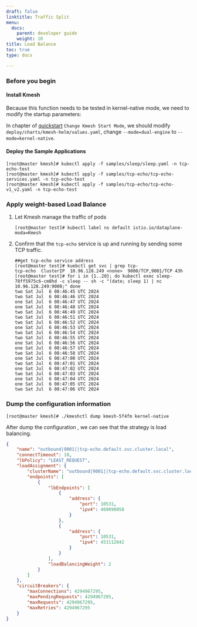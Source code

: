 ```yaml
---
draft: false
linktitle: Traffic Split
menu:
  docs:
    parent: developer guide
    weight: 10
title: Load Balance
toc: true
type: docs

---
```


### Before you begin

####  Install Kmesh

Because this function needs to be tested in kernel-native mode, we need to modify the startup parameters:

In chapter of [quickstart](https://kmesh.net/en/docs/setup/quickstart/) `Change Kmesh Start Mode`, we should modify `deploy/charts/kmesh-helm/values.yaml`, change `--mode=dual-engine` to `--mode=kernel-native`.

#### Deploy the Sample Applications

```shell
[root@master kmesh]# kubectl apply -f samples/sleep/sleep.yaml -n tcp-echo-test
[root@master kmesh]# kubectl apply -f samples/tcp-echo/tcp-echo-services.yaml -n tcp-echo-test
[root@master kmesh]# kubectl apply -f samples/tcp-echo/tcp-echo-v1_v2.yaml -n tcp-echo-test
```

### Apply weight-based Load Balance

1. Let Kmesh manage the traffic of pods 

   ```shell
   [root@master test]# kubectl label ns default istio.io/dataplane-moda=Kmesh
   ```

2. Confirm that the `tcp-echo` service is up and running by sending some TCP traffic.

   ```shell
   ##get tcp-echo service address
   [root@master test]# kuebctl get svc | grep tcp-
   tcp-echo  ClusterIP  10.96.128.249 <none>  9000/TCP,9001/TCP 43h
   [root@master test]# for i in {1..20}; do kubectl exec sleep-78ff5975c6-cm8hd -c sleep -- sh -c "(date; sleep 1) | nc  10.96.128.249:9000;" done
   two Sat Jul  6 08:46:45 UTC 2024
   two Sat Jul  6 08:46:46 UTC 2024
   one Sat Jul  6 08:46:47 UTC 2024
   one Sat Jul  6 08:46:48 UTC 2024
   two Sat Jul  6 08:46:49 UTC 2024
   two Sat Jul  6 08:46:51 UTC 2024
   two Sat Jul  6 08:46:52 UTC 2024
   one Sat Jul  6 08:46:53 UTC 2024
   two Sat Jul  6 08:46:54 UTC 2024
   two Sat Jul  6 08:46:55 UTC 2024
   one Sat Jul  6 08:46:56 UTC 2024
   one Sat Jul  6 08:46:57 UTC 2024
   two Sat Jul  6 08:46:58 UTC 2024
   one Sat Jul  6 08:47:00 UTC 2024
   two Sat Jul  6 08:47:01 UTC 2024
   one Sat Jul  6 08:47:02 UTC 2024
   two Sat Jul  6 08:47:03 UTC 2024
   one Sat Jul  6 08:47:04 UTC 2024
   one Sat Jul  6 08:47:05 UTC 2024
   two Sat Jul  6 08:47:06 UTC 2024
   ```

### Dump the configuration information

```shell
[root@master kmesh]# ./kmeshctl dump kmesh-5f4fm kernel-native
```

After dump the configuration , we can see that the strategy is load balancing.

```json
{
    "name": "outbound|9001||tcp-echo.default.svc.cluster.local",
    "connectTimeout": 10,
    "lbPolicy": "LEAST_REQUEST",
    "loadAssignment": {
        "clusterName": "outbound|9001||tcp-echo.default.svc.cluster.local",
        "endpoints": [
            {
                "lbEndpoints": [
                    {
                        "address": {
                            "port": 10531,
                            "ipv4": 469890058
                        }
                    },
                    {
                        "address": {
                            "port": 10531,
                            "ipv4": 453112842
                        }
                    }
                ],
                "loadBalancingWeight": 2
            }
        ]
    },
    "circuitBreakers": {
        "maxConnections": 4294967295,
        "maxPendingRequests": 4294967295,
        "maxRequests": 4294967295,
        "maxRetries": 4294967295
    }
}
```


